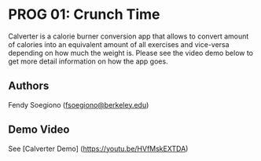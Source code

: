 # PROG 01: Crunch Time

Calverter is a calorie burner conversion app that allows to convert amount of calories into an equivalent amount of all exercises and vice-versa depending on how much the weight is. Please see the video demo below to get more detail information on how the app goes.

## Authors

Fendy Soegiono ([fsoegiono@berkeley.edu](mailto:fsoegiono@berkeley.edu))

## Demo Video

See [Calverter Demo] (https://youtu.be/HVfMskEXTDA)
